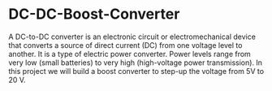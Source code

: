 # DC-DC-Boost-Converter
A DC-to-DC converter is an electronic circuit or electromechanical device that converts a source of direct current (DC) from one voltage level to another. It is a type of electric power converter. Power levels range from very low (small batteries) to very high (high-voltage power transmission). In this project we will build a boost converter to step-up the voltage from 5V to 20 V.
